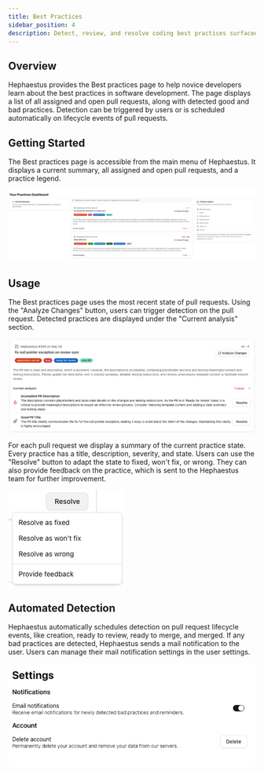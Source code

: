 ```yaml
---
title: Best Practices
sidebar_position: 4
description: Detect, review, and resolve coding best practices surfaced by Hephaestus.
---
```


## Overview

Hephaestus provides the Best practices page to help novice developers learn about the best practices in software development.
The page displays a list of all assigned and open pull requests, along with detected good and bad practices.
Detection can be triggered by users or is scheduled automatically on lifecycle events of pull requests.

## Getting Started

The Best practices page is accessible from the main menu of Hephaestus.
It displays a current summary, all assigned and open pull requests, and a practice legend.

![Best practices page](./best-practices/best-practices.png "Best practices page")

## Usage
The Best practices page uses the most recent state of pull requests.
Using the "Analyze Changes" button, users can trigger detection on the pull request.
Detected practices are displayed under the "Current analysis" section.

![Analysis of one pull request](./best-practices/bad-practices.png "Analysis of one pull request")

For each pull request we display a summary of the current practice state.
Every practice has a title, description, severity, and state.
Users can use the "Resolve" button to adapt the state to fixed, won't fix, or wrong.
They can also provide feedback on the practice, which is sent to the Hephaestus team for further improvement.

![Resolve button](./best-practices/resolve.png "Resolve button")

## Automated Detection
Hephaestus automatically schedules detection on pull request lifecycle events, like creation, ready to review, ready to merge, and merged.
If any bad practices are detected, Hephaestus sends a mail notification to the user.
Users can manage their mail notification settings in the user settings.

![Mail notification settings](./best-practices/settings.png "Mail notification settings")
